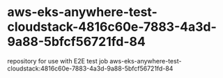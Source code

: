 # aws-eks-anywhere-test-cloudstack-4816c60e-7883-4a3d-9a88-5bfcf56721fd-84
repository for use with E2E test job aws-eks-anywhere-test-cloudstack:4816c60e-7883-4a3d-9a88-5bfcf56721fd-84
